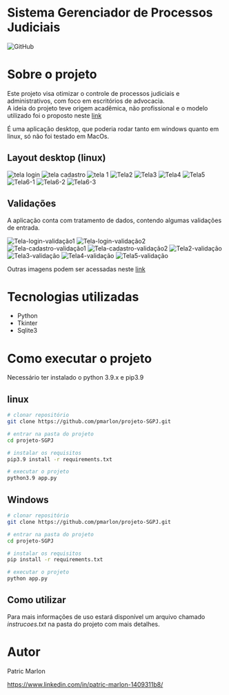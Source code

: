# Sistema Gerenciador de Processos Judiciais  
  
![GitHub](https://img.shields.io/github/license/pmarlon/projeto-SGPJ?style=flat-square)  
  
# Sobre o projeto  
  
Este projeto visa otimizar o controle de processos judiciais e administrativos, com foco em escritórios de advocacia.  
A ideia do projeto teve origem acadêmica, não profissional e o modelo utilizado foi o proposto neste <a href="http://www.baeta.info/informacoes-judiciais-e-extrajudiciais.html">link</a> 

É uma aplicação desktop, que poderia rodar tanto em windows quanto em linux, só não foi testado em MacOs.  
  

## Layout desktop (linux)
![tela login](https://raw.githubusercontent.com/pmarlon/SGPJ-screenshots/main/tela-login.png) 
![tela cadastro](https://raw.githubusercontent.com/pmarlon/SGPJ-screenshots/main/tela-cadastro.png) 
![tela 1](https://raw.githubusercontent.com/pmarlon/SGPJ-screenshots/main/tela1.png) 
![Tela2](https://raw.githubusercontent.com/pmarlon/SGPJ-screenshots/main/tela2.png)
![Tela3](https://raw.githubusercontent.com/pmarlon/SGPJ-screenshots/main/tela3.png)
![Tela4](https://raw.githubusercontent.com/pmarlon/SGPJ-screenshots/main/tela4.png)
![Tela5](https://raw.githubusercontent.com/pmarlon/SGPJ-screenshots/main/tela5.png)
![Tela6-1](https://raw.githubusercontent.com/pmarlon/SGPJ-screenshots/main/tela6-1.png)
![Tela6-2](https://raw.githubusercontent.com/pmarlon/SGPJ-screenshots/main/tela6-2.png)
![Tela6-3](https://raw.githubusercontent.com/pmarlon/SGPJ-screenshots/main/tela6-3.png)


## Validações

A aplicação conta com tratamento de dados, contendo algumas validações de entrada. 

![Tela-login-validação1](https://raw.githubusercontent.com/pmarlon/SGPJ-screenshots/main/tela-login-valida%C3%A7%C3%A3o.png)
![Tela-login-validação2](https://raw.githubusercontent.com/pmarlon/SGPJ-screenshots/main/tela-login-valida%C3%A7%C3%A3o2.png)
![Tela-cadastro-validação1](https://raw.githubusercontent.com/pmarlon/SGPJ-screenshots/main/tela-cadastro-validação1.png)
![Tela-cadastro-validação2](https://raw.githubusercontent.com/pmarlon/SGPJ-screenshots/main/tela-cadastro-validação2.png)
![Tela2-validação](https://raw.githubusercontent.com/pmarlon/SGPJ-screenshots/main/tela2-valida%C3%A7%C3%A3o.png)
![Tela3-validação](https://raw.githubusercontent.com/pmarlon/SGPJ-screenshots/main/tela3-valida%C3%A7%C3%A3o.png)
![Tela4-validação](https://raw.githubusercontent.com/pmarlon/SGPJ-screenshots/main/tela4-valida%C3%A7%C3%A3o.png)
![Tela5-validação](https://raw.githubusercontent.com/pmarlon/SGPJ-screenshots/main/tela5-valida%C3%A7%C3%A3o.png)


Outras imagens podem ser acessadas neste <a href="https://github.com/pmarlon/SGPJ-screenshots"> link</a>

# Tecnologias utilizadas
- Python
- Tkinter
- Sqlite3 
# Como executar o projeto

Necessário ter instalado o python 3.9.x e pip3.9

## linux
```bash
# clonar repositório
git clone https://github.com/pmarlon/projeto-SGPJ.git

# entrar na pasta do projeto
cd projeto-SGPJ

# instalar os requisitos
pip3.9 install -r requirements.txt 

# executar o projeto
python3.9 app.py
```
## Windows
```bash
# clonar repositório
git clone https://github.com/pmarlon/projeto-SGPJ.git

# entrar na pasta do projeto
cd projeto-SGPJ

# instalar os requisitos
pip install -r requirements.txt 

# executar o projeto
python app.py
```
## Como utilizar
Para mais informações de uso estará disponível um arquivo chamado *instrucoes.txt* na pasta do projeto com mais detalhes.

# Autor

Patric Marlon

https://www.linkedin.com/in/patric-marlon-1409311b8/
